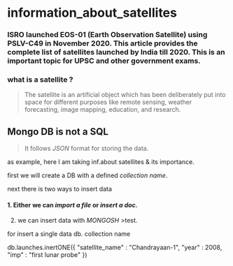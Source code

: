 # information_about_satellites

### ISRO launched EOS-01 (Earth Observation Satellite) using PSLV-C49 in November 2020. This article provides the complete list of satellites launched by India till 2020. This is an important topic for UPSC and other government exams.

### what is a satellite ?
>The satellite is an artificial object which has been deliberately put into space for different purposes like remote sensing, weather forecasting, image mapping, education, and research.


## Mongo DB is not a SQL 
> It follows    *JSON*  format for storing the data.

as example, here I  am taking inf.about satellites  & its importance.


first we will create a DB with a defined *collection name*.

next there is two ways to insert data 
#### 1. Either we can _import a file_ or _insert a doc._

2. we can insert data with _MONGOSH_    >test.


for insert a single data db. collection name

db.launches.inertONE({
    "satellite_name" : "Chandrayaan-1",
    "year" : 2008,
    "imp" : "first lunar probe"	
})

